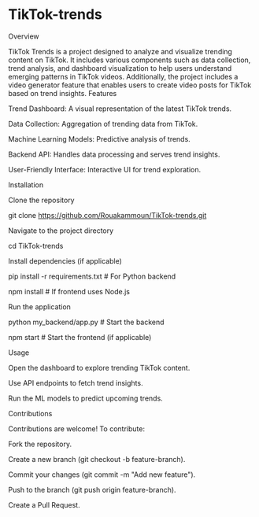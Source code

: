 # TikTok-trends
Overview

TikTok Trends is a project designed to analyze and visualize trending content on TikTok. It includes various components such as data collection, trend analysis, and dashboard visualization to help users understand emerging patterns in TikTok videos. Additionally, the project includes a video generator feature that enables users to create video posts for TikTok based on trend insights.
Features

Trend Dashboard: A visual representation of the latest TikTok trends.

Data Collection: Aggregation of trending data from TikTok.

Machine Learning Models: Predictive analysis of trends.

Backend API: Handles data processing and serves trend insights.

User-Friendly Interface: Interactive UI for trend exploration.

Installation

Clone the repository

git clone https://github.com/Rouakammoun/TikTok-trends.git

Navigate to the project directory

cd TikTok-trends

Install dependencies (if applicable)

pip install -r requirements.txt  # For Python backend

npm install  # If frontend uses Node.js

Run the application

python my_backend/app.py  # Start the backend

npm start  # Start the frontend (if applicable)

Usage

Open the dashboard to explore trending TikTok content.

Use API endpoints to fetch trend insights.

Run the ML models to predict upcoming trends.

Contributions

Contributions are welcome! To contribute:

Fork the repository.

Create a new branch (git checkout -b feature-branch).

Commit your changes (git commit -m "Add new feature").

Push to the branch (git push origin feature-branch).

Create a Pull Request.
